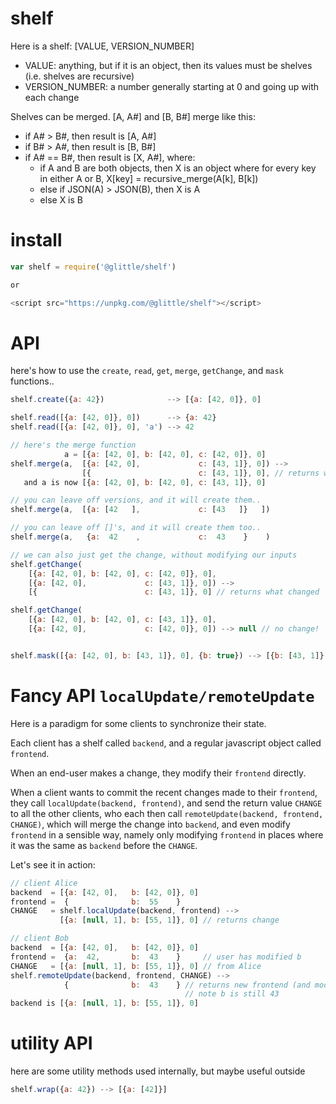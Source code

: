 # shelf

Here is a shelf: [VALUE, VERSION_NUMBER]
* VALUE: anything, but if it is an object, then its values must be shelves (i.e. shelves are recursive)
* VERSION_NUMBER: a number generally starting at 0 and going up with each change

Shelves can be merged. [A, A#] and [B, B#] merge like this:
* if A# > B#, then result is [A, A#]
* if B# > A#, then result is [B, B#]
* if A# == B#, then result is [X, A#], where:
    * if A and B are both objects, then X is an object where for every key in either A or B, X[key] = recursive_merge(A[k], B[k])
    * else if JSON(A) > JSON(B), then X is A
    * else X is B

# install

``` js
var shelf = require('@glittle/shelf')

or

<script src="https://unpkg.com/@glittle/shelf"></script>
```

# API

here's how to use the `create`, `read`, `get`, `merge`, `getChange`, and `mask` functions..

``` js
shelf.create({a: 42})              --> [{a: [42, 0]}, 0]

shelf.read([{a: [42, 0]}, 0])      --> {a: 42}
shelf.read([{a: [42, 0]}, 0], 'a') --> 42

// here's the merge function
            a = [{a: [42, 0], b: [42, 0], c: [42, 0]}, 0]
shelf.merge(a,  [{a: [42, 0],             c: [43, 1]}, 0]) --> 
                [{                        c: [43, 1]}, 0], // returns what changed
   and a is now [{a: [42, 0], b: [42, 0], c: [43, 1]}, 0]

// you can leave off versions, and it will create them..
shelf.merge(a,  [{a: [42   ],             c: [43   ]}   ])

// you can leave off []'s, and it will create them too..
shelf.merge(a,   {a:  42    ,             c:  43    }    )

// we can also just get the change, without modifying our inputs
shelf.getChange(
    [{a: [42, 0], b: [42, 0], c: [42, 0]}, 0],
    [{a: [42, 0],             c: [43, 1]}, 0]) -->
    [{                        c: [43, 1]}, 0] // returns what changed

shelf.getChange(
    [{a: [42, 0], b: [42, 0], c: [43, 1]}, 0],
    [{a: [42, 0],             c: [42, 0]}, 0]) --> null // no change!


shelf.mask([{a: [42, 0], b: [43, 1]}, 0], {b: true}) --> [{b: [43, 1]}, 0]
```

# Fancy API `localUpdate/remoteUpdate`

Here is a paradigm for some clients to synchronize their state. 

Each client has a shelf called `backend`, and a regular javascript object called `frontend`.

When an end-user makes a change, they modify their `frontend` directly.

When a client wants to commit the recent changes made to their `frontend`, they call `localUpdate(backend, frontend)`, and send the return value `CHANGE` to all the other clients, who each then call `remoteUpdate(backend, frontend, CHANGE)`, which will merge the change into `backend`, and even modify `frontend` in a sensible way, namely only modifying `frontend` in places where it was the same as `backend` before the `CHANGE`.

Let's see it in action:

``` js
// client Alice
backend  = [{a: [42, 0],   b: [42, 0]}, 0] 
frontend =  {              b:  55    }
CHANGE   = shelf.localUpdate(backend, frontend) -->
           [{a: [null, 1], b: [55, 1]}, 0] // returns change

// client Bob
backend  = [{a: [42, 0],   b: [42, 0]}, 0] 
frontend =  {a:  42,       b:  43    }     // user has modified b
CHANGE   = [{a: [null, 1], b: [55, 1]}, 0] // from Alice
shelf.remoteUpdate(backend, frontend, CHANGE) -->
            {              b:  43    } // returns new frontend (and modifies it)
                                       // note b is still 43
backend is [{a: [null, 1], b: [55, 1]}, 0]
```

# utility API

here are some utility methods used internally, but maybe useful outside

``` js
shelf.wrap({a: 42}) --> [{a: [42]}]
```
